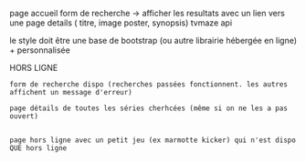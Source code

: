 
page accueil
	form de recherche
		-> afficher les resultats avec un lien vers une page details
						( titre, image poster, synopsis) tvmaze api

le style doit être une base de bootstrap (ou autre librairie hébergée en ligne) + personnalisée




HORS LIGNE
	
	form de recherche dispo (recherches passées fonctionnent. les autres affichent un message d'erreur)

	page détails de toutes les séries cherhcées (même si on ne les a pas ouvert)


	page hors ligne avec un petit jeu (ex marmotte kicker) qui n'est dispo QUE hors ligne